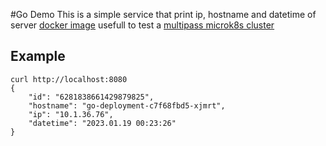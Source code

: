 #Go Demo
This is a simple service that print ip, hostname and datetime of server [docker image](https://hub.docker.com/r/manzolo/demo-go) usefull to test a [multipass microk8s cluster](https://github.com/manzolo/multipass-microk8s-cluster-demo.git)

## Example
```
curl http://localhost:8080
{
    "id": "6281838661429879825",
    "hostname": "go-deployment-c7f68fbd5-xjmrt",
    "ip": "10.1.36.76",
    "datetime": "2023.01.19 00:23:26"
}                                              
```